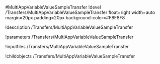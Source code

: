 <!-- MOOSE Object Documentation Stub: Remove this when content is added. -->
#MultiAppVariableValueSampleTransfer
!devel /Transfers/MultiAppVariableValueSampleTransfer float=right width=auto margin=20px padding=20px background-color=#F8F8F8

!description /Transfers/MultiAppVariableValueSampleTransfer

!parameters /Transfers/MultiAppVariableValueSampleTransfer

!inputfiles /Transfers/MultiAppVariableValueSampleTransfer

!childobjects /Transfers/MultiAppVariableValueSampleTransfer
